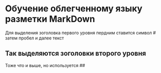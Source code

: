 # Обучение облегченному языку разметки MarkDown 
Для выделения зоголовка первого уровня пердним ставится символ # затем пробел и далее текст
## Так выделяются зоголовки второго уровня
Тоже что и выше, но используется ##

